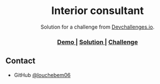 <!-- Please update value in the {}  -->

<h1 align="center">Interior consultant</h1>

<div align="center">
   Solution for a challenge from  <a href="http://devchallenges.io" target="_blank">Devchallenges.io</a>.
</div>

<div align="center">
  <h3>
    <a href="https://jolcwij.cluster029.hosting.ovh.net/devchallenge.io/interior-consulting/interior-consultant.html">
      Demo
    </a>
    <span> | </span>
    <a href="https://github.com/louchebem06/Interior-Consultant-devchallenge.io">
      Solution
    </a>
    <span> | </span>
    <a href="https://devchallenges.io/challenges/Jymh2b2FyebRTUljkNcb">
      Challenge
    </a>
  </h3>
</div>

## Contact

- GitHub [@louchebem06](https://github.com/louchebem06)
